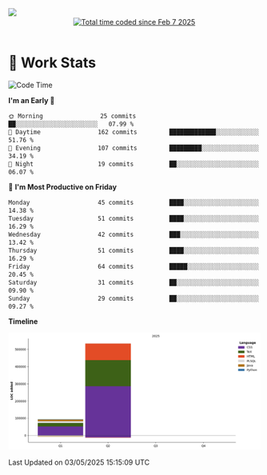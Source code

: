 <img src="https://capsule-render.vercel.app/api?type=waving&color=E0D7C8&height=200&section=header&text=Jeong8333&animation=fadeIn&fontColor=6D4930&fontSize=65&fontAlignY=60&stroke=6D4930&strokeWidth=3" />

<div align = center>
<a href="https://wakatime.com/@9207cd9b-e0ca-4b15-bb6a-6ad0a31854f8"><img src="https://wakatime.com/badge/user/9207cd9b-e0ca-4b15-bb6a-6ad0a31854f8.svg" alt="Total time coded since Feb 7 2025" /></a>
</div>
<br>

# 📝 **Work Stats**


<!--START_SECTION:waka-->
![Code Time](http://img.shields.io/badge/Code%20Time-9%20hrs%2027%20mins-blue)

**I'm an Early 🐤** 

```text
🌞 Morning                25 commits          ██░░░░░░░░░░░░░░░░░░░░░░░   07.99 % 
🌆 Daytime                162 commits         █████████████░░░░░░░░░░░░   51.76 % 
🌃 Evening                107 commits         █████████░░░░░░░░░░░░░░░░   34.19 % 
🌙 Night                  19 commits          ██░░░░░░░░░░░░░░░░░░░░░░░   06.07 % 
```
📅 **I'm Most Productive on Friday** 

```text
Monday                   45 commits          ████░░░░░░░░░░░░░░░░░░░░░   14.38 % 
Tuesday                  51 commits          ████░░░░░░░░░░░░░░░░░░░░░   16.29 % 
Wednesday                42 commits          ███░░░░░░░░░░░░░░░░░░░░░░   13.42 % 
Thursday                 51 commits          ████░░░░░░░░░░░░░░░░░░░░░   16.29 % 
Friday                   64 commits          █████░░░░░░░░░░░░░░░░░░░░   20.45 % 
Saturday                 31 commits          ██░░░░░░░░░░░░░░░░░░░░░░░   09.90 % 
Sunday                   29 commits          ██░░░░░░░░░░░░░░░░░░░░░░░   09.27 % 
```


**Timeline**

![Lines of Code chart](https://raw.githubusercontent.com/Jeong8333/Jeong8333/main/assets/bar_graph.png)


 Last Updated on 03/05/2025 15:15:09 UTC
<!--END_SECTION:waka-->

